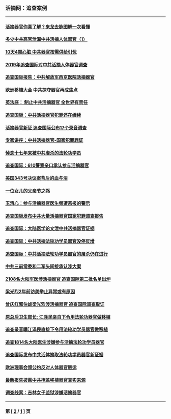 ### 活摘网：追查案例
---
#### [活摘器官你真了解？来龙去脉图解一次看懂](../../pages/nf5880/n13013820.md?06090430) 
#### [多少中共高官泄漏中共活摘人体器官（1）](../../pages/nf5880/n12671234.md?06090430) 
#### [10天4颗心脏 中共器官按需供给引忧](../../pages/nf5880/n12326366.md?06090430) 
#### [2019年追查国际对中共活摘人体器官调查](../../pages/nf5880/n11917733.md?06090430) 
#### [追查国际报告：中共解放军西京医院活摘器官](../../pages/nf5880/n11838359.md?06090430) 
#### [欧洲移植大会 中共掠夺器官再成焦点](../../pages/nf5880/n11538883.md?06090430) 
#### [英法庭： 制止中共活摘器官 全世界有责任](../../pages/nf5880/n11330691.md?06090430) 
#### [追查国际：中共活摘器官犯罪还在继续](../../pages/nf5880/n11218301.md?06090430) 
#### [活摘器官新证 追查国际公布17个录音调查](../../pages/nf5880/n10897744.md?06090430) 
#### [专家讲座：中共活摘器官-国家犯罪罪证](../../pages/nf5880/n8828153.md?06090430) 
#### [悼念十七年来被中共虐杀的法轮功学员](../../pages/nf5880/n8124823.md?06090430) 
#### [追查国际：610警察亲口承认参与活摘器官](../../pages/nf5880/n8109067.md?06090430) 
#### [美国343号决议案背后的血与泪](../../pages/nf5880/n8020684.md?06090430) 
#### [一位女儿的父亲节之殇](../../pages/nf5880/n8014122.md?06090430) 
#### [玉清心：参与活摘器官医生频遭恶报的警示](../../pages/nf5880/n4637546.md?06090430) 
#### [追查国际发布中共大量活摘器官国家犯罪调查报告](../../pages/nf5880/n4613428.md?06090430) 
#### [追查国际：大陆医学论文泄中共活摘器官证据](../../pages/nf5880/n4608794.md?06090430) 
#### [追查国际：中共活摘法轮功学员器官没停反增](../../pages/nf5880/n4584075.md?06090430) 
#### [追查国际：中共活摘法轮功学员器官的屠杀仍在进行](../../pages/nf5880/n4299154.md?06090430) 
#### [中共三前常委和二军头间接承认涉大案](../../pages/nf5880/n4286244.md?06090430) 
#### [2108名大陆军医涉活摘器官 追查国际第二批名单出炉](../../pages/nf5880/n4284769.md?06090430) 
#### [梁光烈2年前访美举止异常或有原因](../../pages/nf5880/n4279686.md?06090430) 
#### [曾庆红郭伯雄梁光烈涉活摘器官 追查国际调查取证](../../pages/nf5880/n4278462.md?06090430) 
#### [原总后卫生部长: 江泽民亲自下令用法轮功器官做移植](../../pages/nf5880/n4263864.md?06090430) 
#### [追查录音曝江泽民直接下令用法轮功学员器官做移植](../../pages/nf5880/n4261268.md?06090430) 
#### [追查1814名大陆医生涉嫌参与活摘法轮功学员器官](../../pages/nf5880/n4259055.md?06090430) 
#### [追查国际发布中共活体摘取法轮功学员器官新证据](../../pages/nf5880/n4258255.md?06090430) 
#### [欧洲理事会颁公约反对人体器官贩运](../../pages/nf5880/n4206955.md?06090430) 
#### [最新报告披露中共掩盖移植器官真实来源](../../pages/nf5880/n4140084.md?06090430) 
#### [调查线索：吉林女子监狱涉嫌活摘器官](../../pages/nf5880/n4044366.md?06090430) 

---
#### 第 [ [2](./2.md?06090430) / [1](./1.md?06090430) ] 页
